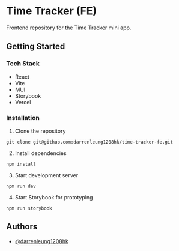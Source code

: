# Time Tracker (FE)

Frontend repository for the Time Tracker mini app.

## Getting Started

### Tech Stack

- React
- Vite
- MUI
- Storybook
- Vercel

### Installation

1. Clone the repository

```
git clone git@github.com:darrenleung1208hk/time-tracker-fe.git
```

2. Install dependencies

```
npm install
```

3. Start development server

```
npm run dev
```

4. Start Storybook for prototyping

```
npm run storybook
```

## Authors

- [@darrenleung1208hk](https://github.com/darrenleung1208hk)
